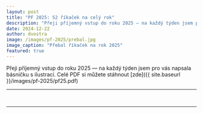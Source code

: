 ```yaml
---
layout: post
title: "PF 2025: 52 říkaček na celý rok"
description: "Přeji příjemný vstup do roku 2025 — na každý týden jsem pro vás napsala básničku s ilustrací."
date: 2024-12-22
author: dvostra
image: /images/pf-2025/prebal.jpg
image_caption: "Přebal říkaček na rok 2025"
featured: true
---
```


Přeji příjemný vstup do roku 2025 — na každý týden jsem pro vás napsala básničku s ilustrací. Celé PDF si můžete stáhnout [zde]({{ site.baseurl }}/images/pf-2025/pf25.pdf)

---

<div class="gallery-box">
  <div class="gallery">
    <img src="{{site.baseurl}}/images/pf-2025/prebal.jpg" loading="lazy" alt="">
    <img src="{{site.baseurl}}/images/pf-2025/ukazka.jpg" loading="lazy" alt="">
  </div>
</div>

---
